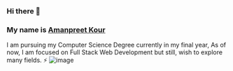 ### Hi there 👋
### My name is [Amanpreet Kour](https://www.linkedin.com/in/amanpreet-kour-45286a1b9/)

 I am pursuing my Computer Science Degree currently in my final year, As of now, I am focused on Full Stack Web Development but still, wish to explore many fields. ⚡
 ![image](https://github.com/amanpreet116/amanpreet116/assets/77164099/a93de3eb-2c62-4e68-97ff-cc8d46b2faba)


<!--
**amanpreet116/amanpreet116** is a ✨ _special_ ✨ repository because its `README.md` (this file) appears on your GitHub profile.

Here are some ideas to get you started:

- 🌱 I’m currently learning Web Development
- 📫 How to reach me: akour8315@gmail.com
- 😄 Pronouns: she/her
-->
